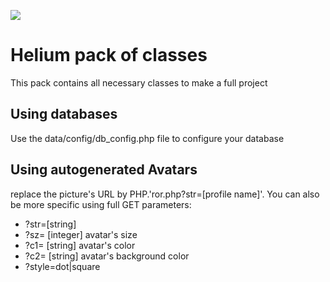 ![](helium-title.svg)
# Helium pack of classes 

This pack contains all necessary classes to make a full project





## Using databases
Use the data/config/db_config.php file to configure your database


## Using autogenerated Avatars
replace the picture's URL by PHP.'ror.php?str=[profile name]'. 
You can also be more specific using full GET parameters:
* ?str=[string]
* ?sz= [integer] avatar's size
* ?c1= [string] avatar's color
* ?c2= [string] avatar's background color
* ?style=dot|square
